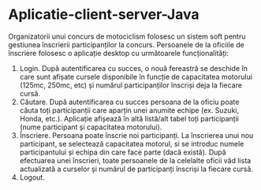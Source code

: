 # Aplicatie-client-server-Java

Organizatorii unui concurs de motociclism folosesc un sistem soft pentru gestiunea înscrierii participanților la
concurs. Persoanele de la oficiile de înscriere folosesc o aplicație desktop cu următoarele funcționalități:
1. Login. După autentificarea cu succes, o nouă fereastră se deschide în care sunt afișate cursele disponibile în
funcție de capacitatea motorului (125mc, 250mc, etc) și numărul participanților înscriși deja la fiecare cursă.
2. Căutare. După autentificarea cu succes persoana de la oficiu poate căuta toți participanții care aparțin unei
anumite echipe (ex. Suzuki, Honda, etc.). Aplicație afișează în altă listă/alt tabel toți participanții (nume
participant și capacitatea motorului).
3. Înscriere. Persoana poate înscrie noi participanți. La înscrierea unui nou participant, se selectează
capacitatea motorul, si se introduc numele participantului și echipa din care face parte (dacă există). După
efectuarea unei înscrieri, toate persoanele de la celelalte oficii văd lista actualizată a curselor și numărul de
participanți înscriși la fiecare cursă.
4. Logout.
